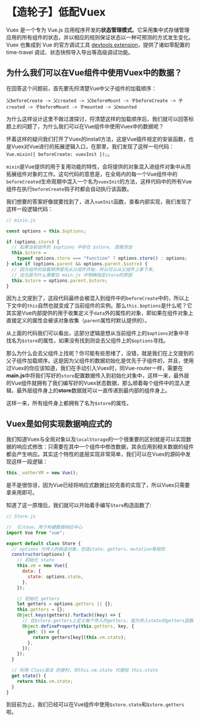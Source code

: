 # 【造轮子】低配Vuex

Vuex 是一个专为 Vue.js 应用程序开发的**状态管理模式**。它采用集中式存储管理应用的所有组件的状态，并以相应的规则保证状态以一种可预测的方式发生变化。Vuex 也集成到 Vue 的官方调试工具 [devtools extension](https://github.com/vuejs/vue-devtools)，提供了诸如零配置的 time-travel 调试、状态快照导入导出等高级调试功能。



## 为什么我们可以在Vue组件中使用Vuex中的数据？

在回答这个问题前，首先要先捋清楚Vue中父子组件的加载顺序：

```
父beforeCreate -> 父created -> 父beforeMount -> 子beforeCreate -> 子created -> 子beforeMount -> 子mounted -> 父mounted
```

为什么这样设计这里不做过渡探讨，捋清楚这样的加载顺序后，我们就可以回答标题上的问题了，为什么我们可以在Vue组件中使用Vuex中的数据呢？

怀着这样的疑问我们打开了Vuex的install方法，这是Vue插件规定的安装函数，也是Vuex对Vue进行的拓展逻辑入口，在那里，我们发现了这样一句代码：`Vue.mixin({ beforeCreate: vuexInit });`。

`mixin`是Vue提供的用于复用功能的特性，会将提供的对象混入进组件对象中从而拓展组件对象的工作。这句代码的意思是，在全局内的每一个Vue组件中的`beforeCreated`生命周期中混入一个名为`vuexInit`的方法，这样代码中的所有Vue组件在执行`beforeCreate`钩子时都会自动执行该函数。

我们想要的答案好像就要找到了，进入`vueInit`函数，查看内部实现，我们发现了这样一段逻辑代码：

```js
// mixin.js

const options = this.$options;

if (options.store) {
  // 如果当前组件的 $options 中存在 $store, 直接添加
  this.$store =
    typeof options.store === "function" ? options.store() : options;
} else if (options.parent && options.parent.$sotre) {
  // 因为组件的加载顺序是先从父组件开始，所以可以从父组件上拿下来，
  // 这也是为什么需要在 main.js 中明确指定store的原因
  this.$store = options.parent.$store;
}
```

因为上文提到了，这段代码最终会被混入到组件中的`beforeCreate`中的，所以上下文中的`this`自然也就变成了当前组件的实例。那么`this.$options`是什么呢？它其实是Vue内部提供的用于收集定义于`data`外的属性的对象，即如果在组件对象上直接定义的属性会被该对象收集（`parent`属性时默认提供的）。

从上面的代码我们可以看出，这部分逻辑是想从当前组件上的`$options`对象中寻找名为`$store`的属性，如果没有找到则会去父组件上的`$options`寻找。

那么为什么会去父组件上找呢？你可能有些思绪了，没错，就是我们在上文提到的父子组件加载顺序。这是因为父组件的数据初始化是优先于子组件的，并且，使用过Vuex的你应该知道，我们在手动引入Vuex时，同Vue-router一样，需要在**main.js**中将我们写好的`store`配置数据传入到初始化对象中，这样一来，最外层的Vue组件就拥有了我们编写好的Vuex状态数据，那么顺着每个组件中的混入逻辑，最外层组件身上的**store**数据就可以一直传递到最内部的组件身上。

这样一来，所有组件身上都拥有了名为`$store`的属性。



## Vuex是如何实现数据响应式的

我们知道Vuex与全局对象以及`localStorage`的一个很重要的区别就是可以实现数据的响应式修改：只需要在其中一个组件中修改数据，其余应用到相关数据的组件都会产生响应。其实这个特性的底层实现非常简单，我们可以在Vuex的源码中发现这样一段逻辑：

```js
this._watherVM = new Vue();
```

是不是很惊讶，因为Vue已经将响应式数据比较完善的实现了，所以Vuex只需要拿来用即可。

知道了这一原理后，我们就可以开始着手编写`Store`构造函数了:

```js
// Store.js

//  引入Vue，用于构建数据响应中心
import Vue from "vue";

export default class Store {
  // options 为传入的构造对象，包括state、getters、mutation等规则
  constructor(options) {
    // 初始化 state
    this.vm = new Vue({
      data: {
        state: options.state,
      },
    });

    // 初始化 getters
    let getters = options.getters || {};
    this.getters = {};
    Object.keys(getters).forEach((key) => {
      // 在$store.getters上定义每个传入的getters，值为传入state的getters函数的调用结果
      Object.defineProperty(this.getters, key, {
        get: () => {
          return getters[key](this.vm.state);
        },
      });
    });
  }

  // 利用 Class语法 的便利，将this.vm.state 代理给 this.state
  get state() {
    return this.vm.state;
  }
}

```

到目前为止，我们已经可以在Vue组件中使用`$store.state`和`$store.getters`啦。



